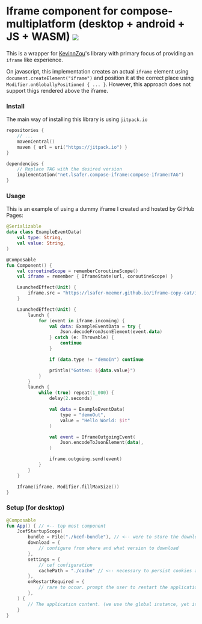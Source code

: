 # Iframe component for compose-multiplatform (desktop + android + JS + WASM) [![](https://jitpack.io/v/net.lsafer/compose-iframe.svg)](https://jitpack.io/#net.lsafer/compose-iframe)

This is a wrapper for [KevinnZou](https://github.com/KevinnZou/compose-webview-multiplatform)'s
library with primary focus of providing an `iframe` like experience.

On javascript, this implementation creates an actual `iframe`
element using `document.createElement("iframe")` and position it
at the correct place using `Modifier.onGloballyPositioned { ... }`.
However, this approach does not support thigs rendered above the
iframe.

### Install

The main way of installing this library is
using `jitpack.io`

```kts
repositories {
    // ...
    mavenCentral()
    maven { url = uri("https://jitpack.io") }
}

dependencies {
    // Replace TAG with the desired version
    implementation("net.lsafer.compose-iframe:compose-iframe:TAG")
}
```

### Usage

This is an example of using a dummy iframe I created and hosted by GitHub Pages:

```kotlin
@Serializable
data class ExampleEventData(
    val type: String,
    val value: String,
)

@Composable
fun Component() {
    val coroutineScope = rememberCoroutineScope()
    val iframe = remember { IframeState(url, coroutineScope) }

    LaunchedEffect(Unit) {
        iframe.src = "https://lsafer-meemer.github.io/iframe-copy-cat/iframe.html"
    }

    LaunchedEffect(Unit) {
        launch {
            for (event in iframe.incoming) {
                val data: ExampleEventData = try {
                    Json.decodeFromJsonElement(event.data)
                } catch (e: Throwable) {
                    continue
                }

                if (data.type != "demoIn") continue

                println("Gotten: ${data.value}")
            }
        }
        launch {
            while (true) repeat(1_000) {
                delay(2.seconds)

                val data = ExampleEventData(
                    type = "demoOut",
                    value = "Hello World: $it"
                )

                val event = IframeOutgoingEvent(
                    Json.encodeToJsonElement(data),
                )

                iframe.outgoing.send(event)
            }
        }
    }

    Iframe(iframe, Modifier.fillMaxSize())
}
```

### Setup (for desktop)

```kotlin
@Composable
fun App() { // <-- top most component
    JcefStartupScope(
        bundle = File("./kcef-bundle"), // <-- were to store the downloaded cef bundle
        download = {
            // configure from where and what version to download
        },
        settings = {
            // cef configuration
            cachePath = "./cache" // <-- necessary to persist cookies and localStorage
        },
        onRestartRequired = {
            // rare to occur. prompt the user to restart the application when it happens
        },
    ) {
        // The application content. (we use the global instance, yet it is better to only use webview here)
    }
}
```
